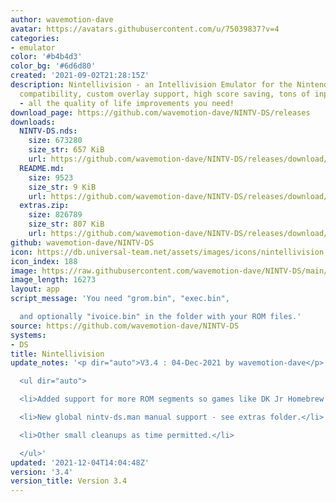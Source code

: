 ```yaml
---
author: wavemotion-dave
avatar: https://avatars.githubusercontent.com/u/75039837?v=4
categories:
- emulator
color: '#b4b4d3'
color_bg: '#6d6d80'
created: '2021-09-02T21:28:15Z'
description: Nintellivision - an Intellivision Emulator for the Nintendo DS/DSi. High
  compatibility, custom overlay support, high score saving, tons of input mapping
  - all the quality of life improvements you need!
download_page: https://github.com/wavemotion-dave/NINTV-DS/releases
downloads:
  NINTV-DS.nds:
    size: 673280
    size_str: 657 KiB
    url: https://github.com/wavemotion-dave/NINTV-DS/releases/download/3.4/NINTV-DS.nds
  README.md:
    size: 9523
    size_str: 9 KiB
    url: https://github.com/wavemotion-dave/NINTV-DS/releases/download/3.4/README.md
  extras.zip:
    size: 826789
    size_str: 807 KiB
    url: https://github.com/wavemotion-dave/NINTV-DS/releases/download/3.4/extras.zip
github: wavemotion-dave/NINTV-DS
icon: https://db.universal-team.net/assets/images/icons/nintellivision.png
icon_index: 188
image: https://raw.githubusercontent.com/wavemotion-dave/NINTV-DS/main/arm9/gfx/bgTop.png
image_length: 16273
layout: app
script_message: 'You need "grom.bin", "exec.bin",

  and optionally "ivoice.bin" in the folder with your ROM files.'
source: https://github.com/wavemotion-dave/NINTV-DS
systems:
- DS
title: Nintellivision
update_notes: '<p dir="auto">V3.4 : 04-Dec-2021 by wavemotion-dave</p>

  <ul dir="auto">

  <li>Added support for more ROM segments so games like DK Jr Homebrew will run.</li>

  <li>New global nintv-ds.man manual support - see extras folder.</li>

  <li>Other small cleanups as time permitted.</li>

  </ul>'
updated: '2021-12-04T14:04:48Z'
version: '3.4'
version_title: Version 3.4
---
```

